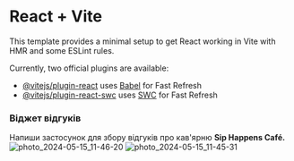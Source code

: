 # React + Vite

This template provides a minimal setup to get React working in Vite with HMR and
some ESLint rules.

Currently, two official plugins are available:

- [@vitejs/plugin-react](https://github.com/vitejs/vite-plugin-react/blob/main/packages/plugin-react/README.md)
  uses [Babel](https://babeljs.io/) for Fast Refresh
- [@vitejs/plugin-react-swc](https://github.com/vitejs/vite-plugin-react-swc)
  uses [SWC](https://swc.rs/) for Fast Refresh

### Віджет відгуків

Напиши застосунок для збору відгуків про кав'ярню **Sip Happens Café.**
![photo_2024-05-15_11-46-20](https://github.com/NelliDiachkina/goit-react-hw-02/assets/99911692/77460f92-1e7a-4878-a8e9-469c33191e0a)
![photo_2024-05-15_11-45-31](https://github.com/NelliDiachkina/goit-react-hw-02/assets/99911692/42454004-be53-4f42-aff8-e4dfb5bfd5ad)
